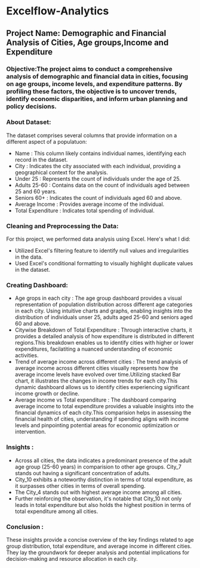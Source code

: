 # Excelflow-Analytics
## Project Name: Demographic and Financial Analysis of Cities, Age groups,Income and Expenditure

### Objective:The project aims to conduct a comprehensive analysis of demographic and financial data in cities, focusing on age groups, income levels, and expenditure patterns. By profiling these factors, the objective is to uncover trends, identify economic disparities, and inform urban planning and policy decisions. 

### About Dataset:
The dataset comprises several columns that provide information on a different aspect of a populatuon:
- Name : This column likely contains individual names, identifying each record in the dataset.
- City : Indicates the city associated with each individual, providing a geographical context for the analysis.
- Under 25 : Represents the count of individuals under the age of 25.
- Adults 25-60 : Contains data on the count of individuals aged between 25 and 60 years.
- Seniors 60+ : Indicates the count of individuals aged 60 and above.
- Average Income : Provides average income of the individual.
- Total Expenditure : Indicates total spending of individual.

### Cleaning and Preprocessing the Data:
For this project, we performed data analysis using Excel. Here's what I did:
- Utilized Excel's filtering feature to identify null values and irregularities in the data.
- Used Excel's conditional formatting to visually highlight duplicate values in the dataset.

### Creating Dashboard:
- Age grops in each city : The age group dashboard provides a visual representation of population distribution across different age categories in each city. Using intuitive charts and graphs, enabling insights into the distribution of individuals unser 25, adults aged 25-60 and seniors aged 60 and above.
- Citywise Breakdown of Total Expenditure : Through interactive charts, it provides a detailed analysis of how expenditure is distributed in different regions.This breakdown enables us to identify cities with higher or lower expenditures, facilatiting a nuanced understanding of economic activities.
- Trend of average income across different cities : The trend analysis of average income across different cities visually represents how the average income levels have evolved over time.Utilizing stacked Bar chart, it illustrates the changes in income trends for each city.This dynamic dashboard allows us to identify cities experiencing significant income growth or decline.
- Average income vs Total expenditure : The dashboard comparing average income to total expenditure provides a valuable insights into the financial dynamics of each city.This comparision helps in assessing the financial health of cities, understanding if spending aligns with income levels and pinpointing potential areas for economic optimization or intervention.

### Insights :
- Across all cities, the data indicates a predominant presence of the adult age group (25-60 years) in comparision to other age groups. City_7 stands out having a significant concentration of adults.
- City_10 exhibits a noteworthy distinction in terms of total expenditure, as it surpasses other cities in terms of overall spending.
- The City_4 stands out with highest average income among all cities.
- Further reinforcing the observation, it's notable that City_10 not only leads in total expenditure but also holds the highest position in terms of total expenditure among all cities.

### Conclusion :
These insights provide a concise overview of the key findings related to age group distribution, total expenditure, and average income in different cities. They lay the groundwork for deeper analysis and potential implications for decision-making and resource allocation in each city.


